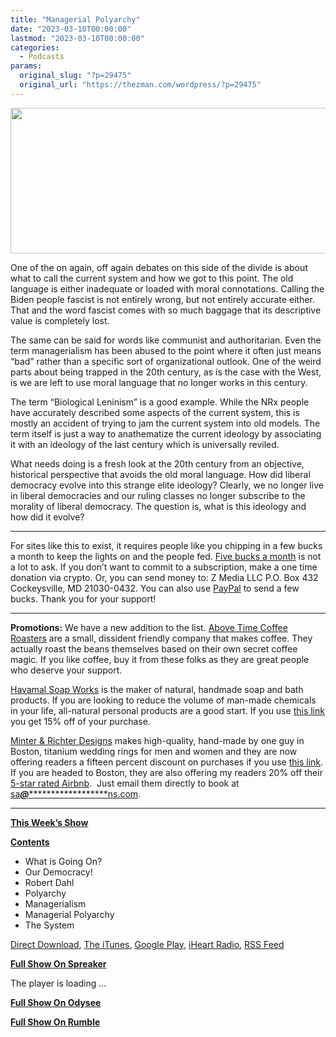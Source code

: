 ```yaml
---
title: "Managerial Polyarchy"
date: "2023-03-10T00:00:00"
lastmod: "2023-03-10T00:00:00"
categories:
  - Podcasts
params:
  original_slug: "?p=29475"
  original_url: "https://thezman.com/wordpress/?p=29475"
---
```


[<img
src="http://thezman.com/wordpress/wp-content/uploads/2018/01/Power-Hour.png"
decoding="async" width="600" height="233" />](http://thezman.com/wordpress/wp-content/uploads/2018/01/Power-Hour.png)

One of the on again, off again debates on this side of the divide is
about what to call the current system and how we got to this point. The
old language is either inadequate or loaded with moral connotations.
Calling the Biden people fascist is not entirely wrong, but not entirely
accurate either. That and the word fascist comes with so much baggage
that its descriptive value is completely lost.

The same can be said for words like communist and authoritarian. Even
the term managerialism has been abused to the point where it often just
means “bad” rather than a specific sort of organizational outlook. One
of the weird parts about being trapped in the 20th century, as is the
case with the West, is we are left to use moral language that no longer
works in this century.

The term “Biological Leninism” is a good example. While the NRx people
have accurately described some aspects of the current system, this is
mostly an accident of trying to jam the current system into old models.
The term itself is just a way to anathematize the current ideology by
associating it with an ideology of the last century which is universally
reviled.

What needs doing is a fresh look at the 20th century from an objective,
historical perspective that avoids the old moral language. How did
liberal democracy evolve into this strange elite ideology? Clearly, we
no longer live in liberal democracies and our ruling classes no longer
subscribe to the morality of liberal democracy. The question is, what is
this ideology and how did it evolve?

------------------------------------------------------------------------

For sites like this to exist, it requires people like you chipping in a
few bucks a month to keep the lights on and the people fed.
<a href="https://www.subscribestar.com/the-z-blog"
rel="noopener noreferrer" target="_blank">Five bucks a month</a> is not
a lot to ask. If you don’t want to commit to a subscription, make a one
time donation via crypto. Or, you can send money to: Z Media LLC P.O.
Box 432 Cockeysville, MD 21030-0432. You can also use <a
href="https://www.paypal.com/cgi-bin/webscr?cmd=_s-xclick&amp;hosted_button_id=UDAS2Q8JYA6CN&amp;source=url"
rel="noopener noreferrer" target="_blank">PayPal</a> to send a few
bucks. Thank you for your support!

------------------------------------------------------------------------

**Promotions:** We have a new addition to the list.
<a href="https://abovetimecoffee.com/" rel="noopener"
target="_blank">Above Time Coffee Roasters</a> are a small, dissident
friendly company that makes coffee. They actually roast the beans
themselves based on their own secret coffee magic. If you like coffee,
buy it from these folks as they are great people who deserve your
support.

<a href="https://havamalsoapworks.com/" rel="noopener"
target="_blank">Havamal Soap Works</a> is the maker of natural, handmade
soap and bath products. If you are looking to reduce the volume of
man-made chemicals in your life, all-natural personal products are a
good start. If you use
<a href="https://havamalsoapworks.com/discount/ZMAN" rel="noopener"
target="_blank">this link</a> you get 15% off of your purchase.

<a href="https://www.minterandrichterdesigns.com/"
rel="noreferrer nofollow noopener" target="_blank">Minter &amp; Richter
Designs</a> makes high-quality, hand-made by one guy in Boston, titanium
wedding rings for men and women and they are now offering readers a
fifteen percent discount on purchases if you use
<a href="https://www.minterandrichterdesigns.com/discount/ZMAN"
rel="noreferrer nofollow noopener" target="_blank">this link</a>.
<span class="highlight"><span class="colour"><span class="font"><span class="size">If
you are headed to Boston, they are also offering my readers 20% off
their <a
href="https://www.airbnb.com/users/7988017/listings?user_id=7988017&amp;s=3"
rel="noopener noreferrer" target="_blank">5-star rated Airbnb</a>.  Just
email them directly to book at
<a href="mailto:sa***@*********************ns.com"
data-original-string="KZ/mepVBaNpfFNaqNe7vig==cb7lgoqaADuCuHegHAzh5prpaSQ6/bNBZPfLp58DIIrdbIenWnOHwYf4YmXGIiMJGwf"><span
class="apbct-email-encoder"
data-original-string="V0a0875ye+VqvwuY5saplg==cb7wfqDN4CkHYOyeV548RY8vCNohNJKJi1iRM2VK+PKg0LY/BiGLjlobSuaraeM9dcv"
title="This contact has been encoded by Anti-Spam by CleanTalk. Click to decode. To finish the decoding make sure that JavaScript is enabled in your browser.">sa<span
class="apbct-blur">***</span>@<span
class="apbct-blur">*********************</span>ns.com</span></a>.</span></span></span></span>

------------------------------------------------------------------------

**<u>This Week’s Show</u>**

**<u>Contents</u>**

-   What is Going On?
-   Our Democracy!
-   Robert Dahl
-   Polyarchy
-   Managerialism
-   Managerial Polyarchy
-   The System

<a href="https://api.spreaker.com/v2/episodes/53153238/download.mp3"
rel="noopener" target="_blank">Direct Download</a>, <a
href="https://itunes.apple.com/us/podcast/the-z-blog-power-hour/id1262799640?mt=2"
rel="noopener noreferrer" target="_blank">The iTunes</a>, <a
href="https://podcasts.google.com/?feed=aHR0cHM6Ly93d3cuc3ByZWFrZXIuY29tL3Nob3cvMjU4OTY1Ny9lcGlzb2Rlcy9mZWVk"
rel="noopener noreferrer" target="_blank">Google Play</a>, <a href="https://www.iheart.com/podcast/the-z-blog-power-hour-29246491/"
rel="noopener noreferrer" target="_blank">iHeart Radio,</a>
<a href="https://www.spreaker.com/show/2589657/episodes/feed"
rel="noopener noreferrer" target="_blank">RSS Feed</a>

**<u>Full Show On Spreaker</u>**

The player is loading ...

<span class="widget_spinner dark"></span>

**<u>Full Show On Odysee</u>**

**<u>Full Show On Rumble</u>**

<span class="mce_SELRES_start" mce-type="bookmark"
style="display: inline-block; width: 0px; overflow: hidden; line-height: 0;">﻿</span>
